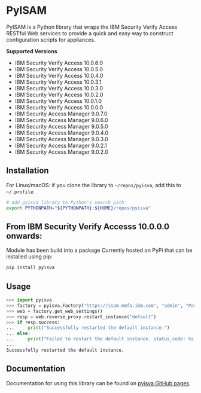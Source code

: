 # PyISAM

PyISAM is a Python library that wraps the IBM Security Verify Access RESTful Web services to provide a
quick and easy way to construct configuration scripts for appliances.

**Supported Versions**

- IBM Security Verify Access 10.0.6.0
- IBM Security Verify Access 10.0.5.0
- IBM Security Verify Access 10.0.4.0
- IBM Security Verify Access 10.0.3.1
- IBM Security Verify Access 10.0.3.0
- IBM Security Verify Access 10.0.2.0
- IBM Security Verify Access 10.0.1.0
- IBM Security Verify Access 10.0.0.0
- IBM Security Access Manager 9.0.7.0
- IBM Security Access Manager 9.0.6.0
- IBM Security Access Manager 9.0.5.0
- IBM Security Access Manager 9.0.4.0
- IBM Security Access Manager 9.0.3.0
- IBM Security Access Manager 9.0.2.1
- IBM Security Access Manager 9.0.2.0

## Installation

For Linux/macOS: if you clone the library to `~/repos/pyisva`, add this to `~/.profile`:
```sh
# add pyisva library to Python's search path
export PYTHONPATH="${PYTHONPATH}:${HOME}/repos/pyisva"
```

## From IBM Security Verify Accesss 10.0.0.0 onwards:
Module has been build into a package Currently hosted on PyPi that can be installed using pip:

```sh
pip install pyisva
```

## Usage

```python
>>> import pyisva
>>> factory = pyisva.Factory("https://isam.mmfa.ibm.com", "admin", "Passw0rd")
>>> web = factory.get_web_settings()
>>> resp = web.reverse_proxy.restart_instance("default")
>>> if resp.success:
...     print("Successfully restarted the default instance.")
... else:
...     print("Failed to restart the default instance. status_code: %s, data: %s" % (resp.status_code, resp.data))
...
Successfully restarted the default instance.
```

## Documentation
Documentation for using this library can be found on [pyisva GitHub pages](https://lachlan-ibm.github.io/pyisva/index.html).
